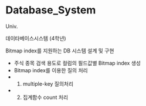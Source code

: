 # Database_System
Univ.

데이타베이스시스템 (4학년)

Bitmap index를 지원하는 DB 시스템 설계 및 구현

- 주식 종목 검색 용도로 컬럼의 필드값별 Bitmap index 생성
- Bitmap index를 이용한 질의 처리
- 1) multiple-key 질의처리
- 2) 집계함수 count 처리
